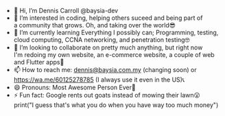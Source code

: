 - 👋 Hi, I’m Dennis Carroll @baysia-dev
- 👀 I’m interested in coding, helping others suceed and being part of<br>a community that grows. Oh, and taking over the world😎
- 🌱 I’m currently learning Everything I possibly can; Programming, testing,<br>cloud computing, CCNA networking, and penetration testing🤓
- 💞️ I’m looking to collaborate on pretty much anything, but right now<br>I'm redoing my own website, an e-commerce website, a couple of web and Flutter apps🧐
- 📫 How to reach me: dennis@baysia.com.my (changing soon) or<br>https://wa.me/60125278785 (I always use it even in the US)📞
- 😄 Pronouns: Most Awesome Person Ever🤩
- ⚡ Fun fact: Google rents out goats instead of mowing their lawn😮<br>print("I guess that's what you do when you have way too much money")

<!---
baysia-dev/baysia-dev is a ✨ special ✨ repository because its `README.md` (this file) appears on your GitHub profile.
You can click the Preview link to take a look at your changes.
--->
